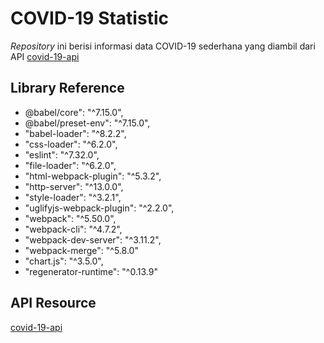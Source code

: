 # COVID-19 Statistic

_Repository_ ini berisi informasi data COVID-19 sederhana yang diambil dari API [covid-19-api](https://covid19.mathdro.id/api/)

## Library Reference

- @babel/core": "^7.15.0",
- @babel/preset-env": "^7.15.0",
- "babel-loader": "^8.2.2",
- "css-loader": "^6.2.0",
- "eslint": "^7.32.0",
- "file-loader": "^6.2.0",
- "html-webpack-plugin": "^5.3.2",
- "http-server": "^13.0.0",
- "style-loader": "^3.2.1",
- "uglifyjs-webpack-plugin": "^2.2.0",
- "webpack": "^5.50.0",
- "webpack-cli": "^4.7.2",
- "webpack-dev-server": "^3.11.2",
- "webpack-merge": "^5.8.0"
- "chart.js": "^3.5.0",
- "regenerator-runtime": "^0.13.9"

## API Resource

[covid-19-api](https://covid19.mathdro.id/api/)
